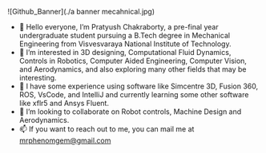 ![Github_Banner](./a banner mecahnical.jpg)

- 👋 Hello everyone, I’m Pratyush Chakraborty, a pre-final year undergraduate student pursuing a B.Tech degree in Mechanical Engineering from Visvesvaraya National Institute of Technology.
- 👀 I’m interested in 3D designing, Computational Fluid Dynamics, Controls in Robotics, Computer Aided Engineering, Computer Vision, and Aerodynamics, and also exploring many other fields that may be interesting.
- 🌱 I have some experience using software like Simcentre 3D, Fusion 360, ROS, VsCode, and IntelliJ and currently learning some other software like xflr5 and Ansys Fluent.
- 💞️ I’m looking to collaborate on Robot controls, Machine Design and Aerodynamics.
- 📫 If you want to reach out to me, you can mail me at mrphenomgem@gmail.com

<!---
Pratyush-Chakraborty/Pratyush-Chakraborty is a ✨ special ✨ repository because its `README.md` (this file) appears on your GitHub profile.
You can click the Preview link to take a look at your changes.
--->
